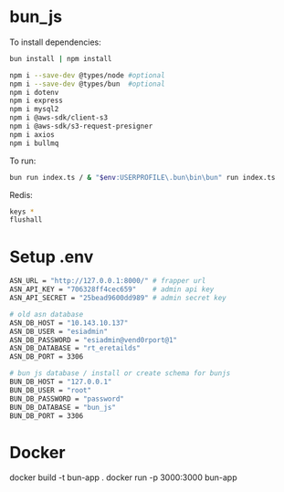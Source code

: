 # bun_js

To install dependencies:

```bash
bun install | npm install
```

```bash
npm i --save-dev @types/node #optional
npm i --save-dev @types/bun  #optional
npm i dotenv
npm i express
npm i mysql2
npm i @aws-sdk/client-s3
npm i @aws-sdk/s3-request-presigner
npm i axios
npm i bullmq
```

To run:

```bash
bun run index.ts / & "$env:USERPROFILE\.bun\bin\bun" run index.ts
```

Redis:

```bash
keys *
flushall
```

# Setup .env
```bash
ASN_URL = "http://127.0.0.1:8000/" # frapper url
ASN_API_KEY = "706328ff4cec659"    # admin api key
ASN_API_SECRET = "25bead9600dd989" # admin secret key

# old asn database
ASN_DB_HOST = "10.143.10.137"   
ASN_DB_USER = "esiadmin"
ASN_DB_PASSWORD = "esiadmin@vend0rport@1"
ASN_DB_DATABASE = "rt_eretailds"
ASN_DB_PORT = 3306

# bun js database / install or create schema for bunjs
BUN_DB_HOST = "127.0.0.1"
BUN_DB_USER = "root"
BUN_DB_PASSWORD = "password"
BUN_DB_DATABASE = "bun_js"
BUN_DB_PORT = 3306
```


# Docker 
docker build -t bun-app .
docker run -p 3000:3000 bun-app


